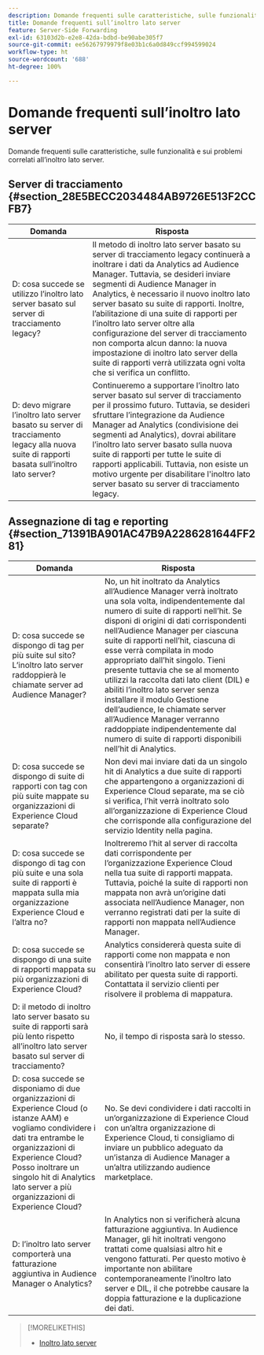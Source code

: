 ```yaml
---
description: Domande frequenti sulle caratteristiche, sulle funzionalità e sui problemi correlati all’inoltro lato server.
title: Domande frequenti sull’inoltro lato server
feature: Server-Side Forwarding
exl-id: 63103d2b-e2e8-42da-bdbd-be90abe305f7
source-git-commit: ee56267979979f8e03b1c6a0d849ccf994599024
workflow-type: ht
source-wordcount: '688'
ht-degree: 100%

---
```


# Domande frequenti sull’inoltro lato server

Domande frequenti sulle caratteristiche, sulle funzionalità e sui problemi correlati all’inoltro lato server.

## Server di tracciamento {#section_28E5BECC2034484AB9726E513F2CCFB7}

| Domanda | Risposta |
|--- |--- |
| D: cosa succede se utilizzo l’inoltro lato server basato sul server di tracciamento legacy? | Il metodo di inoltro lato server basato su server di tracciamento legacy continuerà a inoltrare i dati da Analytics ad Audience Manager. Tuttavia, se desideri inviare segmenti di Audience Manager in Analytics, è necessario il nuovo inoltro lato server basato su suite di rapporti. Inoltre, l’abilitazione di una suite di rapporti per l’inoltro lato server oltre alla configurazione del server di tracciamento non comporta alcun danno: la nuova impostazione di inoltro lato server della suite di rapporti verrà utilizzata ogni volta che si verifica un conflitto. |
| D: devo migrare l’inoltro lato server basato su server di tracciamento legacy alla nuova suite di rapporti basata sull’inoltro lato server? | Continueremo a supportare l’inoltro lato server basato sul server di tracciamento per il prossimo futuro. Tuttavia, se desideri sfruttare l’integrazione da Audience Manager ad Analytics (condivisione dei segmenti ad Analytics), dovrai abilitare l’inoltro lato server basato sulla nuova suite di rapporti per tutte le suite di rapporti applicabili. Tuttavia, non esiste un motivo urgente per disabilitare l&#39;inoltro lato server basato su server di tracciamento legacy. |

## Assegnazione di tag e reporting {#section_71391BA901AC47B9A2286281644FF281}

| Domanda | Risposta |
|--- |--- |
| D: cosa succede se dispongo di tag per più suite sul sito? L’inoltro lato server raddoppierà le chiamate server ad Audience Manager? | No, un hit inoltrato da Analytics all’Audience Manager verrà inoltrato una sola volta, indipendentemente dal numero di suite di rapporti nell’hit. Se disponi di origini di dati corrispondenti nell’Audience Manager per ciascuna suite di rapporti nell’hit, ciascuna di esse verrà compilata in modo appropriato dall’hit singolo.  Tieni presente tuttavia che se al momento utilizzi la raccolta dati lato client (DIL) e abiliti l’inoltro lato server senza installare il modulo Gestione dell’audience, le chiamate server all’Audience Manager verranno raddoppiate indipendentemente dal numero di suite di rapporti disponibili nell’hit di Analytics. |
| D: cosa succede se dispongo di suite di rapporti con tag con più suite mappate su organizzazioni di Experience Cloud separate? | Non devi mai inviare dati da un singolo hit di Analytics a due suite di rapporti che appartengono a organizzazioni di Experience Cloud separate, ma se ciò si verifica, l’hit verrà inoltrato solo all’organizzazione di Experience Cloud che corrisponde alla configurazione del servizio Identity nella pagina. |
| D: cosa succede se dispongo di tag con più suite e una sola suite di rapporti è mappata sulla mia organizzazione Experience Cloud e l’altra no? | Inoltreremo l’hit al server di raccolta dati corrispondente per l’organizzazione Experience Cloud nella tua suite di rapporti mappata. Tuttavia, poiché la suite di rapporti non mappata non avrà un’origine dati associata nell’Audience Manager, non verranno registrati dati per la suite di rapporti non mappata nell’Audience Manager. |
| D: cosa succede se dispongo di una suite di rapporti mappata su più organizzazioni di Experience Cloud? | Analytics considererà questa suite di rapporti come non mappata e non consentirà l’inoltro lato server di essere abilitato per questa suite di rapporti. Contattata il servizio clienti per risolvere il problema di mappatura. |
| D: il metodo di inoltro lato server basato su suite di rapporti sarà più lento rispetto all’inoltro lato server basato sul server di tracciamento? | No, il tempo di risposta sarà lo stesso. |
| D: cosa succede se disponiamo di due organizzazioni di Experience Cloud (o istanze AAM) e vogliamo condividere i dati tra entrambe le organizzazioni di Experience Cloud? Posso inoltrare un singolo hit di Analytics lato server a più organizzazioni di Experience Cloud? | No. Se devi condividere i dati raccolti in un’organizzazione di Experience Cloud con un’altra organizzazione di Experience Cloud, ti consigliamo di inviare un pubblico adeguato da un’istanza di Audience Manager a un’altra utilizzando audience marketplace. |
| D: l’inoltro lato server comporterà una fatturazione aggiuntiva in Audience Manager o Analytics? | In Analytics non si verificherà alcuna fatturazione aggiuntiva. In Audience Manager, gli hit inoltrati vengono trattati come qualsiasi altro hit e vengono fatturati.  Per questo motivo è importante non abilitare contemporaneamente l’inoltro lato server e DIL, il che potrebbe causare la doppia fatturazione e la duplicazione dei dati. |

>[!MORELIKETHIS]
>
>* [Inoltro lato server](/help/admin/admin/c-server-side-forwarding/ssf.md)


